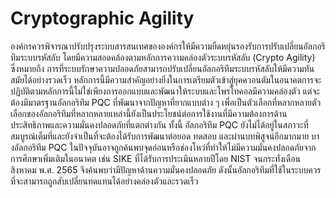 # Cryptographic Agility

องค์กรควรพิจารณาปรับปรุงระบบสารสนเทศขององค์กรให้มีความยืดหยุ่นรองรับการปรับเปลี่ยนอัลกอริทึมระบบรหัสลับ โดยมีความสอดคล้องตามหลักการความคล่องตัวระบบรหัสลับ (Crypto Agility) ซึ่งหมายถึง การที่ระบบรักษาความปลอดภัยสามารถปรับเปลี่ยนอัลกอริทึมระบบรหัสลับให้มีความทันสมัยได้อย่างรวดเร็ว หลักการนี้มีความสำคัญอย่างยิ่งในการเตรียมตัวเข้าสู่ยุคควอนตัมในอนาคตการจะปฏิบัติตามหลักการนี้ไม่ใช่เพียงการออกแบบและพัฒนาให้ระบบและโพรโทคอลมีความคล่องตัว แต่จะต้องมีมาตรฐานอัลกอริทึม PQC ที่พัฒนาจากปัญหาที่ยากแบบต่าง ๆ เพื่อเป็นตัวเลือกที่หลากหลายตัวเลือกของอัลกอริทึมที่หลากหลายเหล่านี้ยังเป็นประโยชน์ต่อการใช้งานที่มีความต้องการด้านประสิทธิภาพและความมั่นคงปลอดภัยที่แตกต่างกัน ทั้งนี้ อัลกอริทึม PQC ยังไม่ได้อยู่ในสภาวะที่สมบูรณ์เต็มที่และยังจำเป็นที่จะต้องได้รับการพัฒนาต่อยอด ทดสอบ และผ่านบทพิสูจน์อีกมากมาย บางอัลกอริทึม PQC ในปัจจุบันอาจถูกค้นพบจุดอ่อนหรือช่องโหว่ที่ทำให้ไม่มีความมั่นคงปลอดภัยจากการศึกษาเพิ่มเติมในอนาคต เช่น SIKE ที่ได้รับการประเมินหลายปีโดย NIST จนกระทั่งเดือนสิงหาคม พ.ศ. 2565 จึงค้นพบว่ามีปัญหาด้านความมั่นคงปลอดภัย ดังนั้นอัลกอริทึมที่ใช้ในระบบควรที่จะสามารถถูกสับเปลี่ยนทดแทนได้อย่างคล่องตัวและรวดเร็ว